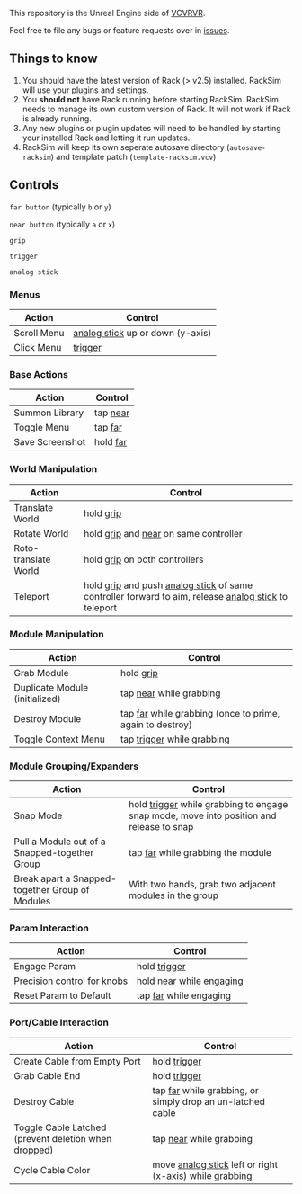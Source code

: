 This repository is the Unreal Engine side of [VCVRVR](https://blog.gotno.net/vcvrvr).

Feel free to file any bugs or feature requests over in [issues](https://github.com/gotno/racksim/issues).

## Things to know
1. You should have the latest version of Rack (> v2.5) installed. RackSim will use your plugins and settings.
2. You **should not** have Rack running before starting RackSim. RackSim needs to manage its own custom version of Rack. It will not work if Rack is already running.
3. Any new plugins or plugin updates will need to be handled by starting your installed Rack and letting it run updates.
4. RackSim will keep its own seperate autosave directory (`autosave-racksim`) and template patch (`template-racksim.vcv`)

## Controls
<a name="far">`far button`</a> (typically `b` or `y`)

<a name="near">`near button`</a> (typically `a` or `x`)

<a name="grip">`grip`</a>

<a name="trigger">`trigger`</a>

<a name="stick">`analog stick`</a>

### Menus
| Action | Control |
| --- | --- |
| Scroll Menu | [analog stick](#stick) up or down (y-axis) |
| Click Menu | [trigger](#trigger) |

### Base Actions
| Action | Control |
| --- | --- |
| Summon Library | tap [near](#near) |
| Toggle Menu | tap [far](#far) |
| Save Screenshot | hold [far](#far) |

### World Manipulation
| Action | Control |
| --- | --- |
| Translate World | hold [grip](#grip) |
| Rotate World | hold [grip](#grip) and [near](#near) on same controller |
| Roto-translate World | hold [grip](#grip) on both controllers |
| Teleport | hold [grip](#grip) and push [analog stick](#stick) of same controller forward to aim, release [analog stick](#stick) to teleport |

### Module Manipulation
| Action | Control |
| --- | --- |
| Grab Module | hold [grip](#grip) |
| Duplicate Module (initialized) | tap [near](#near) while grabbing |
| Destroy Module | tap [far](#far) while grabbing (once to prime, again to destroy) |
| Toggle Context Menu | tap [trigger](#trigger) while grabbing |

### Module Grouping/Expanders
| Action | Control |
| --- | --- |
| Snap Mode | hold [trigger](#trigger) while grabbing to engage snap mode, move into position and release to snap |
| Pull a Module out of a Snapped-together Group | tap [far](#far) while grabbing the module |
| Break apart a Snapped-together Group of Modules | With two hands, grab two adjacent modules in the group |

### Param Interaction
| Action | Control |
| --- | --- |
| Engage Param | hold [trigger](#trigger) |
| Precision control for knobs | hold [near](#near) while engaging |
| Reset Param to Default | tap [far](#far) while engaging |

### Port/Cable Interaction
| Action | Control |
| --- | --- |
| Create Cable from Empty Port | hold [trigger](#trigger) |
| Grab Cable End | hold [trigger](#trigger) |
| Destroy Cable | tap [far](#far) while grabbing, or simply drop an un-latched cable |
| Toggle Cable Latched (prevent deletion when dropped) | tap [near](#far) while grabbing |
| Cycle Cable Color | move [analog stick](#stick) left or right (x-axis) while grabbing |
